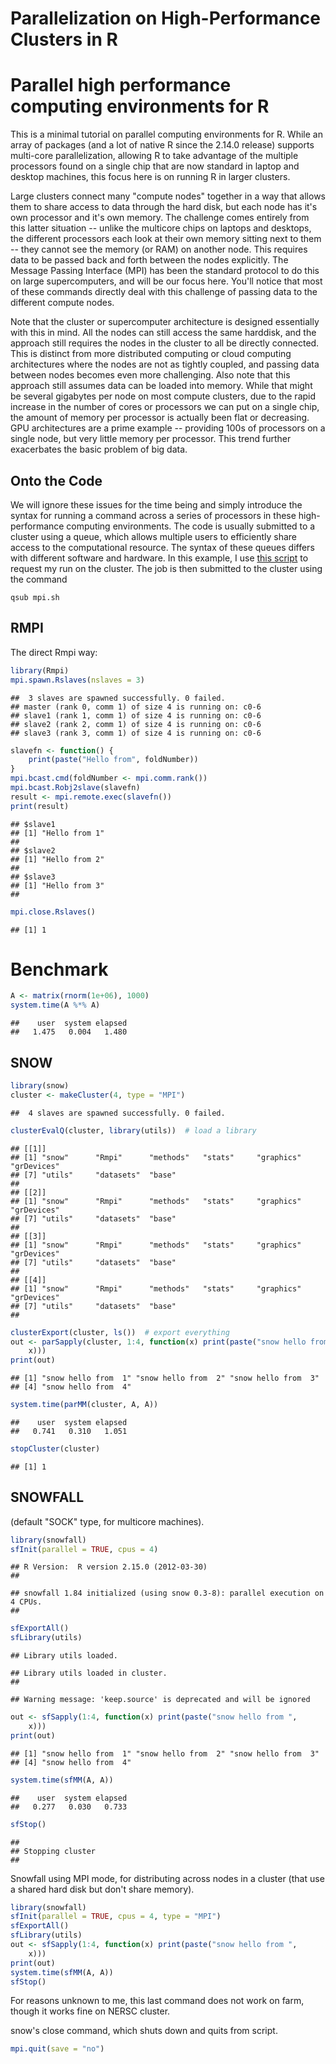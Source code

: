 # Parallelization on High-Performance Clusters in R


# Parallel high performance computing environments for R

This is a minimal tutorial on parallel computing environments for R. While an array of packages (and a lot of native R since the 2.14.0 release) supports multi-core parallelization, allowing R to take advantage of the multiple processors found on a single chip that are now standard in laptop and desktop machines, this focus here is on running R in larger clusters. 

Large clusters connect many "compute nodes" together in a way that allows them to share access to data through the hard disk, but each node has it's own processor and it's own memory.  The challenge comes entirely from this latter situation -- unlike the multicore chips on laptops and desktops, the different processors each look at their own memory sitting next to them -- they cannot see the memory (or RAM) on another node.  This requires data to be passed back and forth between the nodes explicitly. The Message Passing Interface (MPI) has been the standard protocol to do this on large supercomputers, and will be our focus here.  You'll notice that most of these commands directly deal with this challenge of passing data to the different compute nodes.  

Note that the cluster or supercomputer architecture is designed essentially with this in mind.  All the nodes can still access the same harddisk, and the approach still requires the nodes in the cluster to all be directly connected.  This is distinct from more distributed computing or cloud computing architectures where the nodes are not as tightly coupled, and passing data between nodes becomes even more challenging.  Also note that this approach still assumes data can be loaded into memory.  While that might be several gigabytes per node on most compute clusters, due to the rapid increase in the number of cores or processors we can put on a single chip, the amount of memory per processor is actually been flat or decreasing. GPU architectures are a prime example -- providing 100s of processors on a single node, but very little memory per processor.  This trend further exacerbates the basic problem of big data.  

## Onto the Code

We will ignore these issues for the time being and simply introduce the syntax for running a command across a series of processors in these high-performance computing environments. The code is usually submitted to a cluster using a queue, which allows multiple users to efficiently share access to the computational resource.  The syntax of these queues differs with different software and hardware.  In this example, I use [this script](https://github.com/cboettig/sandbox/blob/master/mpi.sh) to request my run on the cluster.  The job is then submitted to the cluster using the command 

```
qsub mpi.sh
```
## RMPI

The direct Rmpi way:



```r
library(Rmpi)
mpi.spawn.Rslaves(nslaves = 3)
```



```
## 	3 slaves are spawned successfully. 0 failed.
## master (rank 0, comm 1) of size 4 is running on: c0-6 
## slave1 (rank 1, comm 1) of size 4 is running on: c0-6 
## slave2 (rank 2, comm 1) of size 4 is running on: c0-6 
## slave3 (rank 3, comm 1) of size 4 is running on: c0-6 
```



```r
slavefn <- function() {
    print(paste("Hello from", foldNumber))
}
mpi.bcast.cmd(foldNumber <- mpi.comm.rank())
mpi.bcast.Robj2slave(slavefn)
result <- mpi.remote.exec(slavefn())
print(result)
```



```
## $slave1
## [1] "Hello from 1"
## 
## $slave2
## [1] "Hello from 2"
## 
## $slave3
## [1] "Hello from 3"
## 
```



```r
mpi.close.Rslaves()
```



```
## [1] 1
```




# Benchmark



```r
A <- matrix(rnorm(1e+06), 1000)
system.time(A %*% A)
```



```
##    user  system elapsed 
##   1.475   0.004   1.480 
```






## SNOW



```r
library(snow)
cluster <- makeCluster(4, type = "MPI")
```



```
## 	4 slaves are spawned successfully. 0 failed.
```



```r
clusterEvalQ(cluster, library(utils))  # load a library
```



```
## [[1]]
## [1] "snow"      "Rmpi"      "methods"   "stats"     "graphics"  "grDevices"
## [7] "utils"     "datasets"  "base"     
## 
## [[2]]
## [1] "snow"      "Rmpi"      "methods"   "stats"     "graphics"  "grDevices"
## [7] "utils"     "datasets"  "base"     
## 
## [[3]]
## [1] "snow"      "Rmpi"      "methods"   "stats"     "graphics"  "grDevices"
## [7] "utils"     "datasets"  "base"     
## 
## [[4]]
## [1] "snow"      "Rmpi"      "methods"   "stats"     "graphics"  "grDevices"
## [7] "utils"     "datasets"  "base"     
## 
```



```r
clusterExport(cluster, ls())  # export everything
out <- parSapply(cluster, 1:4, function(x) print(paste("snow hello from ", 
    x)))
print(out)
```



```
## [1] "snow hello from  1" "snow hello from  2" "snow hello from  3"
## [4] "snow hello from  4"
```



```r
system.time(parMM(cluster, A, A))
```



```
##    user  system elapsed 
##   0.741   0.310   1.051 
```



```r
stopCluster(cluster)
```



```
## [1] 1
```




## SNOWFALL 
(default "SOCK" type, for multicore machines).



```r
library(snowfall)
sfInit(parallel = TRUE, cpus = 4)
```



```
## R Version:  R version 2.15.0 (2012-03-30) 
## 
```



```
## snowfall 1.84 initialized (using snow 0.3-8): parallel execution on 4 CPUs.
## 
```



```r
sfExportAll()
sfLibrary(utils)
```



```
## Library utils loaded.
```



```
## Library utils loaded in cluster.
## 
```



```
## Warning message: 'keep.source' is deprecated and will be ignored
```



```r
out <- sfSapply(1:4, function(x) print(paste("snow hello from ", 
    x)))
print(out)
```



```
## [1] "snow hello from  1" "snow hello from  2" "snow hello from  3"
## [4] "snow hello from  4"
```



```r
system.time(sfMM(A, A))
```



```
##    user  system elapsed 
##   0.277   0.030   0.733 
```



```r
sfStop()
```



```
## 
## Stopping cluster
## 
```




Snowfall using MPI mode, for distributing across nodes in a cluster (that use a shared hard disk but don't share memory).



```r
library(snowfall)
sfInit(parallel = TRUE, cpus = 4, type = "MPI")
sfExportAll()
sfLibrary(utils)
out <- sfSapply(1:4, function(x) print(paste("snow hello from ", 
    x)))
print(out)
system.time(sfMM(A, A))
sfStop()
```



For reasons unknown to me, this last command does not work on farm, though it works fine on NERSC cluster.  

snow's close command, which shuts down and quits from script.   



```r
mpi.quit(save = "no")
```



